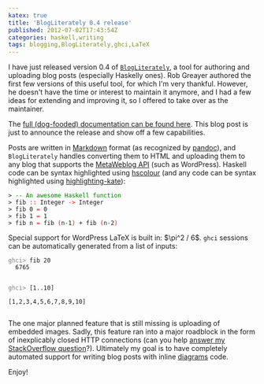 ```yaml
---
katex: true
title: 'BlogLiterately 0.4 release'
published: 2012-07-02T17:43:54Z
categories: haskell,writing
tags: blogging,BlogLiterately,ghci,LaTeX
---
```


<p>I have just released version 0.4 of <a href="http://hackage.haskell.org/package/BlogLiterately"><code>BlogLiterately</code></a>, a tool for authoring and uploading blog posts (especially Haskelly ones). Rob Greayer authored the first few versions of this useful tool, for which I'm very thankful. However, he doesn't have the time or interest to maintain it anymore, and I had a few ideas for extending and improving it, so I offered to take over as the maintainer.</p>
<p>The <a href="http://byorgey.wordpress.com/blogliterately/">full (dog-fooded) documentation can be found here</a>. This blog post is just to announce the release and show off a few capabilities.</p>
<p>Posts are written in <a href="http://daringfireball.net/projects/markdown/">Markdown</a> format (as recognized by <a href="http://johnmacfarlane.net/pandoc/">pandoc</a>), and <code>BlogLiterately</code> handles converting them to HTML and uploading them to any blog that supports the <a href="http://www.xmlrpc.com/metaWeblogApi">MetaWeblog API</a> (such as WordPress). Haskell code can be syntax highlighted using <a href="http://www.cs.york.ac.uk/fp/darcs/hscolour/">hscolour</a> (and any code can be syntax highlighted using <a href="http://johnmacfarlane.net/highlighting-kate/">highlighting-kate</a>):</p>
<pre><code><span>&gt;</span> <span style="color:green;">-- An awesome Haskell function</span>
<span>&gt;</span> <span>fib</span> <span style="color:red;">::</span> <span>Integer</span> <span style="color:red;">-&gt;</span> <span>Integer</span>
<span>&gt;</span> <span>fib</span> <span class="hs-num">0</span> <span style="color:red;">=</span> <span class="hs-num">0</span>
<span>&gt;</span> <span>fib</span> <span class="hs-num">1</span> <span style="color:red;">=</span> <span class="hs-num">1</span>
<span>&gt;</span> <span>fib</span> <span>n</span> <span style="color:red;">=</span> <span>fib</span> <span style="color:red;">(</span><span>n</span><span style="color:green;">-</span><span class="hs-num">1</span><span style="color:red;">)</span> <span>+</span> <span>fib</span> <span style="color:red;">(</span><span>n</span><span style="color:green;">-</span><span class="hs-num">2</span><span style="color:red;">)</span>
</code></pre>
<p>Special support for WordPress LaTeX is built in: $\pi^2 / 6$. <code>ghci</code> sessions can be automatically generated from a list of inputs:</p>
<pre><code><span style="color:gray;">ghci&gt;</span> fib 20  
  6765

<span style="color:gray;">ghci&gt;</span> [1..10]  
  [1,2,3,4,5,6,7,8,9,10]
</code></pre>
<p>The one major planned feature that is still missing is uploading of embedded images. Sadly, this feature ran into a major roadblock in the form of inexplicably closed HTTP connections (can you help <a href="http://stackoverflow.com/questions/11277788/errorclosed-exception-from-network-http-simplehttp-trying-to-upload-images-vi">answer my StackOverflow question</a>?). Ultimately my goal is to have completely automated support for writing blog posts with inline <a href="http://projects.haskell.org/diagrams/">diagrams</a> code.</p>
<p>Enjoy!</p>


